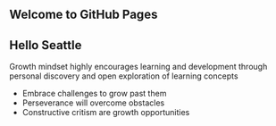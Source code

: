 ## Welcome to GitHub Pages

## Hello Seattle

Growth mindset highly encourages learning and development through personal discovery and open exploration of learning concepts 

- Embrace challenges to grow past them
- Perseverance will overcome obstacles
- Constructive critism are growth opportunities
